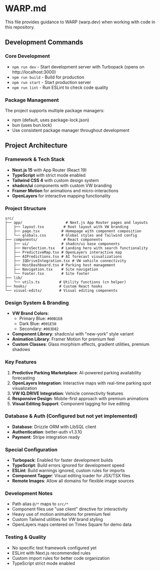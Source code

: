 # WARP.md

This file provides guidance to WARP (warp.dev) when working with code in this repository.

## Development Commands

### Core Development
- `npm run dev` - Start development server with Turbopack (opens on http://localhost:3000)
- `npm run build` - Build for production
- `npm run start` - Start production server
- `npm run lint` - Run ESLint to check code quality

### Package Management
The project supports multiple package managers:
- npm (default, uses package-lock.json)
- bun (uses bun.lock)
- Use consistent package manager throughout development

## Project Architecture

### Framework & Tech Stack
- **Next.js 15** with App Router (React 19)
- **TypeScript** with strict mode enabled
- **Tailwind CSS 4** with custom design system
- **shadcn/ui** components with custom VW branding
- **Framer Motion** for animations and micro-interactions
- **OpenLayers** for interactive mapping functionality

### Project Structure
```
src/
├── app/                    # Next.js App Router pages and layouts
│   ├── layout.tsx         # Root layout with VW branding
│   ├── page.tsx          # Homepage with component composition
│   └── globals.css       # Global styles and Tailwind config
├── components/            # React components
│   ├── ui/               # shadcn/ui base components
│   ├── HeroSection.tsx   # Landing hero with search functionality
│   ├── PredictiveMap.tsx # OpenLayers interactive map
│   ├── AIPredictions.tsx # AI forecast visualizations
│   ├── IQDriveIntegration.tsx # VW vehicle connectivity
│   ├── HostDashboard.tsx # Parking host management
│   ├── Navigation.tsx    # Site navigation
│   └── Footer.tsx        # Site footer
├── lib/
│   └── utils.ts         # Utility functions (cn helper)
├── hooks/               # Custom React hooks
└── visual-edits/        # Visual editing components
```

### Design System & Branding
- **VW Brand Colors**: 
  - Primary Blue: `#00B1EB`
  - Dark Blue: `#001E50`
  - Secondary: `#003D82`
- **Component Library**: shadcn/ui with "new-york" style variant
- **Animation Library**: Framer Motion for premium feel
- **Custom Classes**: Glass morphism effects, gradient utilities, premium shadows

### Key Features
1. **Predictive Parking Marketplace**: AI-powered parking availability forecasting
2. **OpenLayers Integration**: Interactive maps with real-time parking spot visualization
3. **VW IQ.DRIVE Integration**: Vehicle connectivity features
4. **Responsive Design**: Mobile-first approach with premium animations
5. **Visual Editing Support**: Component tagging for live editing

### Database & Auth (Configured but not yet implemented)
- **Database**: Drizzle ORM with LibSQL client
- **Authentication**: better-auth v1.3.10
- **Payment**: Stripe integration ready

### Special Configuration
- **Turbopack**: Enabled for faster development builds
- **TypeScript**: Build errors ignored for development speed
- **ESLint**: Build warnings ignored, custom rules for imports
- **Component Tagger**: Visual editing loader for JSX/TSX files
- **Remote Images**: Allow all domains for flexible image sources

### Development Notes
- Path alias `@/*` maps to `src/*`
- Component files use "use client" directive for interactivity
- Heavy use of motion animations for premium feel
- Custom Tailwind utilities for VW brand styling
- OpenLayers maps centered on Times Square for demo data

### Testing & Quality
- No specific test framework configured yet
- ESLint with Next.js recommended rules
- Custom import rules for better code organization
- TypeScript strict mode enabled